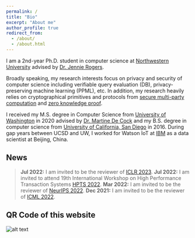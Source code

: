 ```yaml
---
permalink: /
title: "Bio"
excerpt: "About me"
author_profile: true
redirect_from: 
  - /about/
  - /about.html
---
```


I am a 2nd-year Ph.D. student in computer science at [Northwestern University](https://www.mccormick.northwestern.edu/computer-science/) advised by [Dr. Jennie Rogers](http://users.eecs.northwestern.edu/~jennie/).

Broadly speaking, my research interests focus on privacy and security of computer science including verifiable query evaluation (DB), privacy-preserving machine learning (PPML), etc. In addition, my research heavily relies on cryptographical primitives and protocols from [secure multi-party computation](https://en.wikipedia.org/wiki/Secure_multi-party_computation) and [zero knowledge proof](https://en.wikipedia.org/wiki/Zero-knowledge_proof).

I received my M.S. degree in Computer Science from [University of Washington](http://www.washington.edu) in 2020 advised by [Dr. Martine De Cock](http://faculty.washington.edu/mdecock/) and my B.S. degree in computer science from [University of California, San Diego](https://cse.ucsd.edu) in 2016. During gap years between UCSD and UW, I worked for Watson IoT at [IBM](https://www.ibm.com/) as a data scientist at Beijing, China.

## **News**

> **Jul 2022:** I am invited to be the reviewer of [ICLR 2023](https://iclr.cc).
> **Jul 2022:** I am invited to attend 19th International Workshop on High Performance Transaction Systems [HPTS 2022](http://www.hpts.ws).
> **Mar 2022:** I am invited to be the reviewer of [NeurIPS 2022](https://neurips.cc).
> **Dec 2021:** I am invited to be the reviewer of [ICML 2022](https://icml.cc/).

## **QR Code of this website**

![alt text](https://xilinggrantli.github.io/images/QR_Code.png)